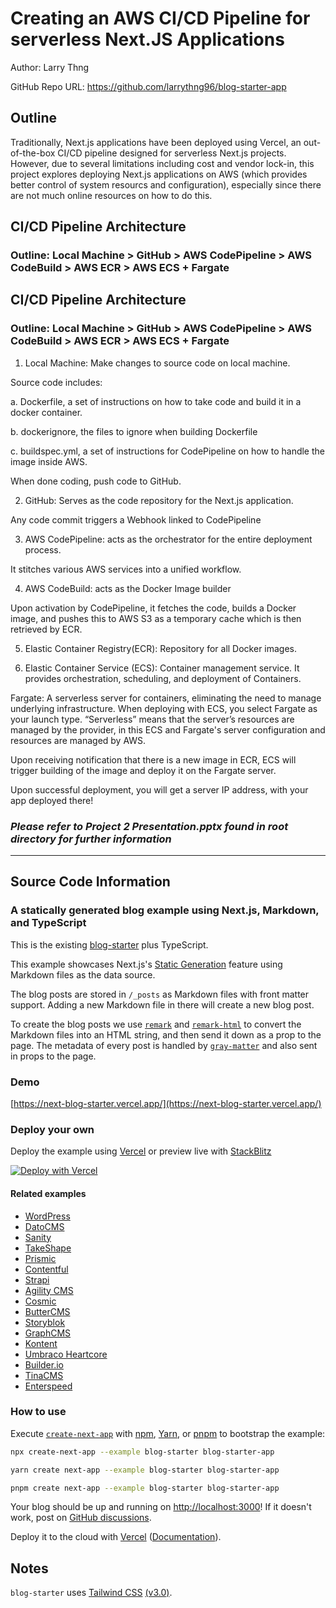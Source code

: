# Creating an AWS CI/CD Pipeline for serverless Next.JS Applications

Author: Larry Thng

GitHub Repo URL: https://github.com/larrythng96/blog-starter-app

## Outline

Traditionally, Next.js applications have been deployed using Vercel, an out-of-the-box CI/CD pipeline designed for serverless Next.js projects. However, due to several limitations including cost and vendor lock-in, this project explores deploying Next.js applications on AWS (which provides better control of system resourcs and configuration), especially since there are not much online resources on how to do this.

## CI/CD Pipeline Architecture

### Outline: Local Machine > GitHub > AWS CodePipeline > AWS CodeBuild > AWS ECR > AWS ECS + Fargate

## CI/CD Pipeline Architecture

### Outline: Local Machine > GitHub > AWS CodePipeline > AWS CodeBuild > AWS ECR > AWS ECS + Fargate

1. Local Machine: Make changes to source code on local machine.

Source code includes:

a. Dockerfile, a set of instructions on how to take code and build it in a docker container.

b. dockerignore, the files to ignore when building Dockerfile

c. buildspec.yml, a set of instructions for CodePipeline on how to handle the image inside AWS.

When done coding, push code to GitHub.

2. GitHub: Serves as the code repository for the Next.js application.

Any code commit triggers a Webhook linked to CodePipeline

3. AWS CodePipeline: acts as the orchestrator for the entire deployment process.

It stitches various AWS services into a unified workflow.

4. AWS CodeBuild: acts as the Docker Image builder

Upon activation by CodePipeline, it fetches the code, builds a Docker image, and pushes this to AWS S3 as a temporary cache which is then retrieved by ECR.

5. Elastic Container Registry(ECR): Repository for all Docker images.

6. Elastic Container Service (ECS): Container management service. It provides orchestration, scheduling, and deployment of Containers.

Fargate: A serverless server for containers, eliminating the need to manage underlying infrastructure. When deploying with ECS, you select Fargate as your launch type. “Serverless” means that the server’s resources are managed by the provider, in this ECS and Fargate's server configuration and resources are managed by AWS.

Upon receiving notification that there is a new image in ECR, ECS will trigger building of the image and deploy it on the Fargate server.

Upon successful deployment, you will get a server IP address, with your app deployed there!

### _Please refer to Project 2 Presentation.pptx found in root directory for further information_

<hr>

## Source Code Information

### A statically generated blog example using Next.js, Markdown, and TypeScript

This is the existing [blog-starter](https://github.com/vercel/next.js/tree/canary/examples/blog-starter) plus TypeScript.

This example showcases Next.js's [Static Generation](https://nextjs.org/docs/basic-features/pages) feature using Markdown files as the data source.

The blog posts are stored in `/_posts` as Markdown files with front matter support. Adding a new Markdown file in there will create a new blog post.

To create the blog posts we use [`remark`](https://github.com/remarkjs/remark) and [`remark-html`](https://github.com/remarkjs/remark-html) to convert the Markdown files into an HTML string, and then send it down as a prop to the page. The metadata of every post is handled by [`gray-matter`](https://github.com/jonschlinkert/gray-matter) and also sent in props to the page.

### Demo

[https://next-blog-starter.vercel.app/](https://next-blog-starter.vercel.app/)

### Deploy your own

Deploy the example using [Vercel](https://vercel.com?utm_source=github&utm_medium=readme&utm_campaign=next-example) or preview live with [StackBlitz](https://stackblitz.com/github/vercel/next.js/tree/canary/examples/blog-starter)

[![Deploy with Vercel](https://vercel.com/button)](https://vercel.com/new/clone?repository-url=https://github.com/vercel/next.js/tree/canary/examples/blog-starter&project-name=blog-starter&repository-name=blog-starter)

#### Related examples

- [WordPress](/examples/cms-wordpress)
- [DatoCMS](/examples/cms-datocms)
- [Sanity](/examples/cms-sanity)
- [TakeShape](/examples/cms-takeshape)
- [Prismic](/examples/cms-prismic)
- [Contentful](/examples/cms-contentful)
- [Strapi](/examples/cms-strapi)
- [Agility CMS](/examples/cms-agilitycms)
- [Cosmic](/examples/cms-cosmic)
- [ButterCMS](/examples/cms-buttercms)
- [Storyblok](/examples/cms-storyblok)
- [GraphCMS](/examples/cms-graphcms)
- [Kontent](/examples/cms-kontent)
- [Umbraco Heartcore](/examples/cms-umbraco-heartcore)
- [Builder.io](/examples/cms-builder-io)
- [TinaCMS](/examples/cms-tina/)
- [Enterspeed](/examples/cms-enterspeed)

### How to use

Execute [`create-next-app`](https://github.com/vercel/next.js/tree/canary/packages/create-next-app) with [npm](https://docs.npmjs.com/cli/init), [Yarn](https://yarnpkg.com/lang/en/docs/cli/create/), or [pnpm](https://pnpm.io) to bootstrap the example:

```bash
npx create-next-app --example blog-starter blog-starter-app
```

```bash
yarn create next-app --example blog-starter blog-starter-app
```

```bash
pnpm create next-app --example blog-starter blog-starter-app
```

Your blog should be up and running on [http://localhost:3000](http://localhost:3000)! If it doesn't work, post on [GitHub discussions](https://github.com/vercel/next.js/discussions).

Deploy it to the cloud with [Vercel](https://vercel.com/new?utm_source=github&utm_medium=readme&utm_campaign=next-example) ([Documentation](https://nextjs.org/docs/deployment)).

## Notes

`blog-starter` uses [Tailwind CSS](https://tailwindcss.com) [(v3.0)](https://tailwindcss.com/blog/tailwindcss-v3).
